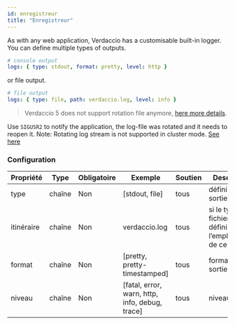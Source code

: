 ```yaml
---
id: enregistreur
title: "Enregistreur"
---
```


As with any web application, Verdaccio has a customisable built-in logger. You can define multiple types of outputs.

```yaml
# console output
logs: { type: stdout, format: pretty, level: http }
```

or file output.

```yaml
# file output
logs: { type: file, path: verdaccio.log, level: info }
```

> Verdaccio 5 does not support rotation file anymore, [here more details](https://verdaccio.org/blog/2021/04/14/verdaccio-5-migration-guide#pinojs-is-the-new-logger).

Use `SIGUSR2` to notify the application, the log-file was rotated and it needs to reopen it. Note: Rotating log stream is not supported in cluster mode. [See here](https://github.com/trentm/node-bunyan#stream-type-rotating-file)

### Configuration

| Propriété  | Type   | Obligatoire | Exemple                                        | Soutien | Description                                                    |
| ---------- | ------ | ----------- | ---------------------------------------------- | ------- | -------------------------------------------------------------- |
| type       | chaîne | Non         | [stdout, file]                                 | tous    | définir la sortie                                              |
| itinéraire | chaîne | Non         | verdaccio.log                                  | tous    | si le type est fichier, définissez l’emplacement de ce fichier |
| format     | chaîne | Non         | [pretty, pretty-timestamped]                   | tous    | format de la sortie                                            |
| niveau     | chaîne | Non         | [fatal, error, warn, http, info, debug, trace] | tous    | niveau détaillé                                                |
